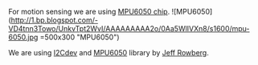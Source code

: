 For motion sensing we are using [MPU6050 chip](http://www.invensense.com/products/motion-tracking/6-axis/mpu-6050/).
![MPU6050](http://1.bp.blogspot.com/-VD4tnn3Towo/UnkvTpt2WvI/AAAAAAAAA2o/0Aa5WlIVXn8/s1600/mpu-6050.jpg =500x300 "MPU6050")

We are using [I2Cdev](https://github.com/jrowberg/i2cdevlib/tree/master/Arduino/I2Cdev) and [MPU6050](https://github.com/jrowberg/i2cdevlib/tree/master/Arduino/MPU6050) library by [Jeff Rowberg](https://github.com/jrowberg).
